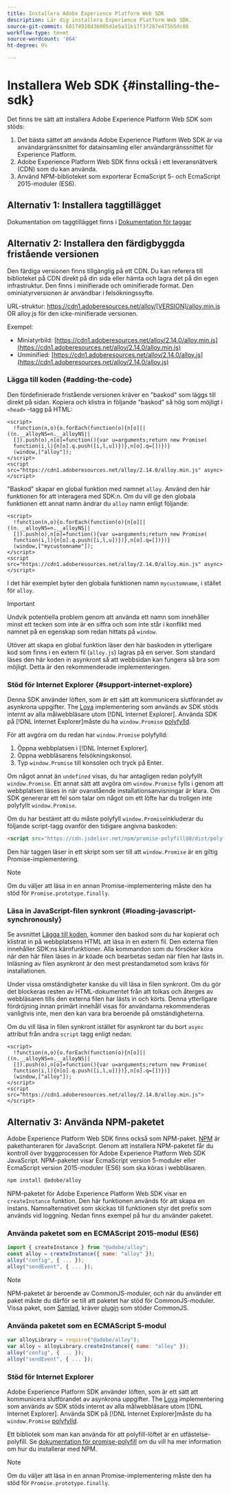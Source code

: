 ```yaml
---
title: Installera Adobe Experience Platform Web SDK
description: Lär dig installera Experience Platform Web SDK.
source-git-commit: 68174928d3b005d1e5a31b17f3f287e475b5dc86
workflow-type: tm+mt
source-wordcount: '864'
ht-degree: 0%

---
```



# Installera Web SDK {#installing-the-sdk}

Det finns tre sätt att installera Adobe Experience Platform Web SDK som stöds:

1. Det bästa sättet att använda Adobe Experience Platform Web SDK är via användargränssnittet för datainsamling eller användargränssnittet för Experience Platform.
1. Adobe Experience Platform Web SDK finns också i ett leveransnätverk (CDN) som du kan använda.
1. Använd NPM-biblioteket som exporterar EcmaScript 5- och EcmaScript 2015-moduler (ES6).

## Alternativ 1: Installera taggtillägget

Dokumentation om taggtillägget finns i [Dokumentation för taggar](../../tags/extensions/client/web-sdk/overview.md)

## Alternativ 2: Installera den färdigbyggda fristående versionen

Den färdiga versionen finns tillgänglig på ett CDN. Du kan referera till biblioteket på CDN direkt på din sida eller hämta och lagra det på din egen infrastruktur. Den finns i minifierade och ominifierade format. Den ominiatyrversionen är användbar i felsökningssyfte.

URL-struktur: https://cdn1.adoberesources.net/alloy/[VERSION]/alloy.min.js OR alloy.js för den icke-minifierade versionen.

Exempel:

* Miniatyrbild: [https://cdn1.adoberesources.net/alloy/2.14.0/alloy.min.js](https://cdn1.adoberesources.net/alloy/2.14.0/alloy.min.js)
* Unminified: [https://cdn1.adoberesources.net/alloy/2.14.0/alloy.js](https://cdn1.adoberesources.net/alloy/2.14.0/alloy.js)


### Lägga till koden {#adding-the-code}

Den fördefinierade fristående versionen kräver en &quot;baskod&quot; som läggs till direkt på sidan. Kopiera och klistra in följande &quot;baskod&quot; så hög som möjligt i `<head>` -tagg på HTML:

```markup
<script>
  !function(n,o){o.forEach(function(o){n[o]||((n.__alloyNS=n.__alloyNS||
  []).push(o),n[o]=function(){var u=arguments;return new Promise(
  function(i,l){n[o].q.push([i,l,u])})},n[o].q=[])})}
  (window,["alloy"]);
</script>
<script src="https://cdn1.adoberesources.net/alloy/2.14.0/alloy.min.js" async></script>
```

&quot;Baskod&quot; skapar en global funktion med namnet `alloy`. Använd den här funktionen för att interagera med SDK:n. Om du vill ge den globala funktionen ett annat namn ändrar du `alloy` namn enligt följande:

```markup
<script>
  !function(n,o){o.forEach(function(o){n[o]||((n.__alloyNS=n.__alloyNS||
  []).push(o),n[o]=function(){var u=arguments;return new Promise(
  function(i,l){n[o].q.push([i,l,u])})},n[o].q=[])})}
  (window,["mycustomname"]);
</script>
<script src="https://cdn1.adoberesources.net/alloy/2.14.0/alloy.min.js" async></script>
```

I det här exemplet byter den globala funktionen namn `mycustomname`, i stället för `alloy`.

>[!IMPORTANT]
>
>Undvik potentiella problem genom att använda ett namn som innehåller minst ett tecken som inte är en siffra och som inte står i konflikt med namnet på en egenskap som redan hittats på `window`.

Utöver att skapa en global funktion läser den här baskoden in ytterligare kod som finns i en extern fil \(`alloy.js`\) lagras på en server. Som standard läses den här koden in asynkront så att webbsidan kan fungera så bra som möjligt. Detta är den rekommenderade implementeringen.

### Stöd för Internet Explorer {#support-internet-explore}

Denna SDK använder löften, som är ett sätt att kommunicera slutförandet av asynkrona uppgifter. The [Lova](https://developer.mozilla.org/en-US/docs/Web/JavaScript/Reference/Global_Objects/Promise) implementering som används av SDK stöds internt av alla målwebbläsare utom [!DNL Internet Explorer]. Använda SDK på [!DNL Internet Explorer]måste du ha `window.Promise` [polyfylld](https://remysharp.com/2010/10/08/what-is-a-polyfill).

För att avgöra om du redan har `window.Promise` polyfylld:

1. Öppna webbplatsen i [!DNL Internet Explorer].
1. Öppna webbläsarens felsökningskonsol.
1. Typ `window.Promise` till konsolen och tryck på Enter.

Om något annat än `undefined` visas, du har antagligen redan polyfyllt `window.Promise`. Ett annat sätt att avgöra om `window.Promise` fylls i genom att webbplatsen läses in när ovanstående installationsanvisningar är klara. Om SDK genererar ett fel som talar om något om ett löfte har du troligen inte polyfyllt `window.Promise`.

Om du har bestämt att du måste polyfyll `window.Promise`inkluderar du följande script-tagg ovanför den tidigare angivna baskoden:

```html
<script src="https://cdn.jsdelivr.net/npm/promise-polyfill@8/dist/polyfill.min.js"></script>
```

Den här taggen läser in ett skript som ser till att `window.Promise` är en giltig Promise-implementering.

>[!NOTE]
>
>Om du väljer att läsa in en annan Promise-implementering måste den ha stöd för `Promise.prototype.finally`.

### Läsa in JavaScript-filen synkront {#loading-javascript-synchronously}

Se avsnittet [Lägga till koden](#adding-the-code), kommer den baskod som du har kopierat och klistrat in på webbplatsens HTML att läsa in en extern fil. Den externa filen innehåller SDK:ns kärnfunktioner. Alla kommandon som du försöker köra när den här filen läses in är köade och bearbetas sedan när filen har lästs in. Inläsning av filen asynkront är den mest prestandametod som krävs för installationen.

Under vissa omständigheter kanske du vill läsa in filen synkront. Om du gör det blockeras resten av HTML-dokumentet från att tolkas och återges av webbläsaren tills den externa filen har lästs in och körts. Denna ytterligare fördröjning innan primärt innehåll visas för användarna rekommenderas vanligtvis inte, men den kan vara bra beroende på omständigheterna.

Om du vill läsa in filen synkront istället för asynkront tar du bort `async` attribut från andra `script` tagg enligt nedan:

```markup
<script>
  !function(n,o){o.forEach(function(o){n[o]||((n.__alloyNS=n.__alloyNS||
  []).push(o),n[o]=function(){var u=arguments;return new Promise(
  function(i,l){n[o].q.push([i,l,u])})},n[o].q=[])})}
  (window,["alloy"]);
</script>
<script src="https://cdn1.adoberesources.net/alloy/2.14.0/alloy.min.js"></script>
```

## Alternativ 3: Använda NPM-paketet

Adobe Experience Platform Web SDK finns också som NPM-paket. [NPM](https://www.npmjs.com) är pakethanteraren för JavaScript. Genom att installera NPM-paketet får du kontroll över byggprocessen för Adobe Experience Platform Web SDK JavaScript. NPM-paketet visar EcmaScript version 5-moduler eller EcmaScript version 2015-moduler (ES6) som ska köras i webbläsaren.

```bash
npm install @adobe/alloy
```

NPM-paketet för Adobe Experience Platform Web SDK visar en `createInstance` funktion. Den här funktionen används för att skapa en instans. Namnalternativet som skickas till funktionen styr det prefix som används vid loggning. Nedan finns exempel på hur du använder paketet.

### Använda paketet som en ECMAScript 2015-modul (ES6)

```javascript
import { createInstance } from "@adobe/alloy";
const alloy = createInstance({ name: "alloy" });
alloy("config", { ... });
alloy("sendEvent", { ... });
```

>[!NOTE]
>
>NPM-paketet är beroende av CommonJS-moduler, och när du använder ett paket måste du därför se till att paketet har stöd för CommonJS-moduler. Vissa paket, som [Samlad](https://rollupjs.org), kräver [plugin](https://www.npmjs.com/package/@rollup/plugin-commonjs) som stöder CommonJS.

### Använda paketet som en ECMAScript 5-modul

```javascript
var alloyLibrary = require("@adobe/alloy");
var alloy = alloyLibrary.createInstance({ name: "alloy" });
alloy("config", { ... });
alloy("sendEvent", { ... });
```

### Stöd för Internet Explorer

Adobe Experience Platform SDK använder löften, som är ett sätt att kommunicera slutförandet av asynkrona uppgifter. The [Lova](https://developer.mozilla.org/en-US/docs/Web/JavaScript/Reference/Global_Objects/Promise) implementering som används av SDK stöds internt av alla målwebbläsare utom [!DNL Internet Explorer]. Använda SDK på [!DNL Internet Explorer]måste du ha `window.Promise` [polyfylld](https://remysharp.com/2010/10/08/what-is-a-polyfill).

Ett bibliotek som man kan använda för att polyfill-löftet är en utfästelse-polyfill. Se [dokumentation för promise-polyfill](https://www.npmjs.com/package/promise-polyfill) om du vill ha mer information om hur du installerar med NPM.

>[!NOTE]
>
>Om du väljer att läsa in en annan Promise-implementering måste den ha stöd för `Promise.prototype.finally`.

